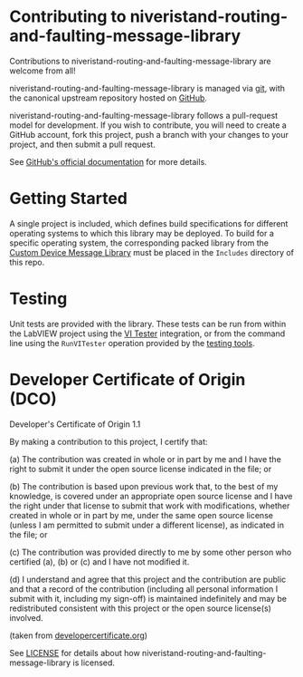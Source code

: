 # Contributing to niveristand-routing-and-faulting-message-library

Contributions to niveristand-routing-and-faulting-message-library are welcome from all!

niveristand-routing-and-faulting-message-library is managed via [git](https://git-scm.com), with the canonical upstream
repository hosted on [GitHub](https://github.com/ni/niveristand-routing-and-faulting-message-library/).

niveristand-routing-and-faulting-message-library follows a pull-request model for development.  If you wish to
contribute, you will need to create a GitHub account, fork this project, push a
branch with your changes to your project, and then submit a pull request.

See [GitHub's official documentation](https://help.github.com/articles/using-pull-requests/) for more details.

# Getting Started

A single project is included, which defines build specifications for different operating systems to which this library may be deployed. To build for a specific operating system, the corresponding packed library from the [Custom Device Message Library](https://github.com/ni/niveristand-custom-device-message-library) must be placed in the `Includes` directory of this repo.

# Testing

Unit tests are provided with the library. These tests can be run from within the LabVIEW
project using the [VI Tester](https://github.com/JKISoftware/JKI-VI-Tester) integration, or from the command line
using the `RunVITester` operation provided by the [testing tools](https://github.com/ni/niveristand-custom-device-testing-tools).

# Developer Certificate of Origin (DCO)

   Developer's Certificate of Origin 1.1

   By making a contribution to this project, I certify that:

   (a) The contribution was created in whole or in part by me and I
       have the right to submit it under the open source license
       indicated in the file; or

   (b) The contribution is based upon previous work that, to the best
       of my knowledge, is covered under an appropriate open source
       license and I have the right under that license to submit that
       work with modifications, whether created in whole or in part
       by me, under the same open source license (unless I am
       permitted to submit under a different license), as indicated
       in the file; or

   (c) The contribution was provided directly to me by some other
       person who certified (a), (b) or (c) and I have not modified
       it.

   (d) I understand and agree that this project and the contribution
       are public and that a record of the contribution (including all
       personal information I submit with it, including my sign-off) is
       maintained indefinitely and may be redistributed consistent with
       this project or the open source license(s) involved.

(taken from [developercertificate.org](https://developercertificate.org/))

See [LICENSE](https://github.com/ni/niveristand-routing-and-faulting-message-library/blob/main/LICENSE)
for details about how niveristand-routing-and-faulting-message-library is licensed.
